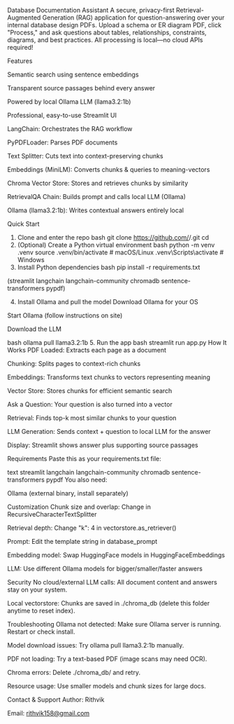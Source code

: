 
Database Documentation Assistant
A secure, privacy-first Retrieval-Augmented Generation (RAG) application for question-answering over your internal database design PDFs. Upload a schema or ER diagram PDF, click "Process," and ask questions about tables, relationships, constraints, diagrams, and best practices. All processing is local—no cloud APIs required!

Features

Semantic search using sentence embeddings

Transparent source passages behind every answer


Powered by local Ollama LLM (llama3.2:1b)

Professional, easy-to-use Streamlit UI

LangChain: Orchestrates the RAG workflow

PyPDFLoader: Parses PDF documents

Text Splitter: Cuts text into context-preserving chunks

Embeddings (MiniLM): Converts chunks & queries to meaning-vectors

Chroma Vector Store: Stores and retrieves chunks by similarity

RetrievalQA Chain: Builds prompt and calls local LLM (Ollama)

Ollama (llama3.2:1b): Writes contextual answers entirely local

Quick Start
1. Clone and enter the repo
bash
git clone https://github.com/<your-org>/<your-repo>.git
cd <your-repo>
2. (Optional) Create a Python virtual environment
bash
python -m venv .venv
source .venv/bin/activate           # macOS/Linux
.venv\\Scripts\\activate            # Windows
3. Install Python dependencies
bash
pip install -r requirements.txt

(streamlit
langchain
langchain-community
chromadb
sentence-transformers
pypdf)

4. Install Ollama and pull the model
Download Ollama for your OS

Start Ollama (follow instructions on site)

Download the LLM

bash
ollama pull llama3.2:1b
5. Run the app
bash
streamlit run app.py
How It Works
PDF Loaded: Extracts each page as a document

Chunking: Splits pages to context-rich chunks

Embeddings: Transforms text chunks to vectors representing meaning

Vector Store: Stores chunks for efficient semantic search

Ask a Question: Your question is also turned into a vector

Retrieval: Finds top-k most similar chunks to your question

LLM Generation: Sends context + question to local LLM for the answer

Display: Streamlit shows answer plus supporting source passages

Requirements
Paste this as your requirements.txt file:

text
streamlit
langchain
langchain-community
chromadb
sentence-transformers
pypdf
You also need:

Ollama (external binary, install separately)

Customization
Chunk size and overlap: Change in RecursiveCharacterTextSplitter

Retrieval depth: Change "k": 4 in vectorstore.as_retriever()

Prompt: Edit the template string in database_prompt

Embedding model: Swap HuggingFace models in HuggingFaceEmbeddings

LLM: Use different Ollama models for bigger/smaller/faster answers

Security
No cloud/external LLM calls: All document content and answers stay on your system.

Local vectorstore: Chunks are saved in ./chroma_db (delete this folder anytime to reset index).

Troubleshooting
Ollama not detected: Make sure Ollama server is running. Restart or check install.

Model download issues: Try ollama pull llama3.2:1b manually.

PDF not loading: Try a text-based PDF (image scans may need OCR).

Chroma errors: Delete ./chroma_db/ and retry.

Resource usage: Use smaller models and chunk sizes for large docs.



Contact & Support
Author: Rithvik

Email: rithvik158@gmail.com

